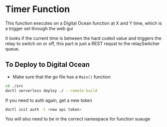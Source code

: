 # Timer Function 

This function executes on a Digital Ocean function at X and Y time, which is a 
trigger set through the web gui

It looks if the current time is between the hard coded value and 
triggers the relay to switch on or off, this part is just a REST requst to the 
relaySwitcher queue.

## To Deploy to Digital Ocean 

- Make sure that the go file has a `Main()` function

```sh 
cd ./src
doctl serverless deploy ./ --remote-build
```

If you need to auth again, get a new token 
```sh
doctl init auth -t <new api token>
```

You will also need to be in the correct namespace for function suauge
